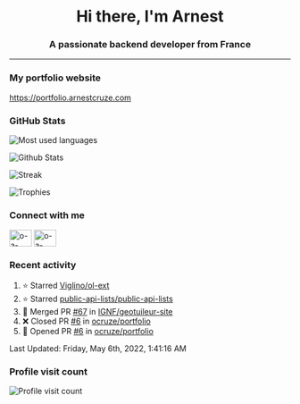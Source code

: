 <h1 align="center">Hi there, I'm Arnest</h1>
<h3 align="center">A passionate backend developer from France</h3>

---

### My portfolio website

https://portfolio.arnestcruze.com

### GitHub Stats

![Most used languages](https://github-readme-stats.vercel.app/api/top-langs/?username=ocruze&langs_count=10&layout=compact&hide=tsql)

![Github Stats](https://github-readme-stats.vercel.app/api?username=ocruze&count_private=true&show_icons=true&title_color=fff&text_color=fff&bg_color=30,36d1dc,904e95)

![Streak](https://github-readme-streak-stats.herokuapp.com/?user=ocruze&)

![Trophies](https://github-profile-trophy.vercel.app/?username=ocruze)

### Connect with me

<p align="left">
  <a href="mailto:o.cruze@live.com" target="blank"><img align="center" src="https://upload.wikimedia.org/wikipedia/commons/d/df/Microsoft_Office_Outlook_%282018%E2%80%93present%29.svg" alt="o-a-cruze" height="30" width="40" /></a>
  <a href="https://linkedin.com/in/o-a-cruze" target="blank"><img align="center" src="https://raw.githubusercontent.com/rahuldkjain/github-profile-readme-generator/master/src/images/icons/Social/linked-in-alt.svg" alt="o-a-cruze" height="30" width="40" /></a>
</p>

### Recent activity

<!--RECENT_ACTIVITY:start-->
1. ⭐ Starred [Viglino/ol-ext](https://github.com/Viglino/ol-ext)
2. ⭐ Starred [public-api-lists/public-api-lists](https://github.com/public-api-lists/public-api-lists)
3. 🎉 Merged PR [#67](https://github.com/IGNF/geotuileur-site/pull/67) in [IGNF/geotuileur-site](https://github.com/IGNF/geotuileur-site)
4. ❌ Closed PR [#6](https://github.com/ocruze/portfolio/pull/6) in [ocruze/portfolio](https://github.com/ocruze/portfolio)
5. 💪 Opened PR [#6](https://github.com/ocruze/portfolio/pull/6) in [ocruze/portfolio](https://github.com/ocruze/portfolio)
<!--RECENT_ACTIVITY:end-->

<!--RECENT_ACTIVITY:last_update-->
Last Updated: Friday, May 6th, 2022, 1:41:16 AM
<!--RECENT_ACTIVITY:last_update_end-->

### Profile visit count

![Profile visit count](https://profile-counter.glitch.me/ocruze/count.svg)
